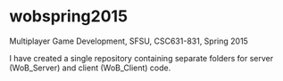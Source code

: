 # wobspring2015
Multiplayer Game Development, SFSU, CSC631-831, Spring 2015

I have created a single repository containing separate folders for server (WoB_Server) and client (WoB_Client) code.
